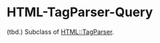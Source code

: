 # HTML-TagParser-Query
 (tbd.) Subclass of [HTML::TagParser](https://github.com/gitpan/HTML-TagParser).
